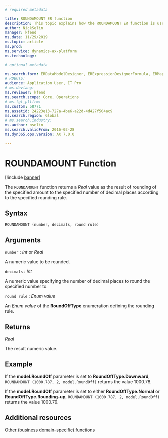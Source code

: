 ```yaml
---
# required metadata

title: ROUNDAMOUNT ER function
description: This topic explains how the ROUNDAMOUNT ER function is used
author: NickSelin
manager: kfend
ms.date: 11/29/2019
ms.topic: article
ms.prod: 
ms.service: dynamics-ax-platform
ms.technology: 

# optional metadata

ms.search.form: ERDataModelDesigner, ERExpressionDesignerFormula, ERMappedFormatDesigner, ERModelMappingDesigner
# ROBOTS: 
audience: Application User, IT Pro
# ms.devlang: 
ms.reviewer: kfend
ms.search.scope: Core, Operations
# ms.tgt_pltfrm: 
ms.custom: 58771
ms.assetid: 24223e13-727a-4be6-a22d-4d427f504ac9
ms.search.region: Global
# ms.search.industry: 
ms.author: nselin
ms.search.validFrom: 2016-02-28
ms.dyn365.ops.version: AX 7.0.0

---
```


# <a name="ROUNDAMOUNT">ROUNDAMOUNT Function</a>

[!include [banner](../includes/banner.md)]

The `ROUNDAMOUNT` function returns a *Real* value as the result of rounding of the specified amount to the specified number of decimal places according to the specified rounding rule.

## Syntax

```
ROUNDAMOUNT (number, decimals, round rule)
```

## Arguments

`number` : *Int* or *Real*

A numeric value to be rounded.

`decimals` : *Int*

A numeric value specifying the number of decimal places to round the specified number to.

`round rule` : *Enum value*

An *Enum value* of the **RoundOffType** enumeration defining the rounding rule.

## Returns

*Real*

The result numeric value.

## Example

If the **model.RoundOff** parameter is set to **RoundOffType.Downward**, `ROUNDAMOUNT (1000.787, 2, model.RoundOff)` returns the value 1000.78. 

If the **model.RoundOff** parameter is set to either **RoundOffType.Normal** or **RoundOffType.Rounding-up**, `ROUNDAMOUNT (1000.787, 2, model.RoundOff)` returns the value 1000.79.

## Additional resources

[Other (business domain–specific) functions](er-functions-category-other.md)
